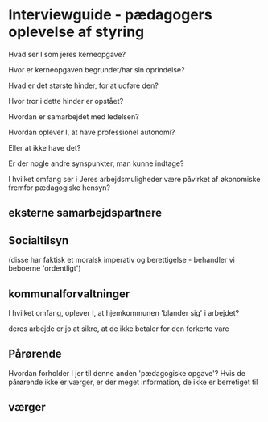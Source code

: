 # Interviewguide - pædagogers oplevelse af styring

Hvad ser I som jeres kerneopgave?

Hvor er kerneopgaven begrundet/har sin oprindelse?

Hvad er det største hinder, for at udføre den?

Hvor tror i dette hinder er opstået?

Hvordan er samarbejdet med ledelsen?

Hvordan oplever I, at have professionel autonomi?

Eller at ikke have det?

Er der nogle andre synspunkter, man kunne indtage?

I hvilket omfang ser i Jeres arbejdsmuligheder være påvirket af økonomiske fremfor pædagogiske hensyn?

## eksterne samarbejdspartnere

## Socialtilsyn

(disse har faktisk et moralsk imperativ og berettigelse - behandler vi beboerne 'ordentligt')

## kommunalforvaltninger

I hvilket omfang, oplever I, at hjemkommunen 'blander sig' i arbejdet?

deres arbejde er jo at sikre, at de ikke betaler for den forkerte vare

## Pårørende
Hvordan forholder I jer til denne anden 'pædagogiske opgave'?
Hvis de pårørende ikke er værger, er der meget information, de ikke er berretiget til

## værger

